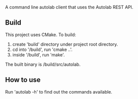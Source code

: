 A command line autolab client that uses the Autolab REST API.

## Build

This project uses CMake. To build:

1. create 'build' directory under project root directory.
2. cd into '/build', run 'cmake ..'.
3. inside '/build', run 'make'.

The built binary is /build/src/autolab.

## How to use

Run 'autolab -h' to find out the commands available.